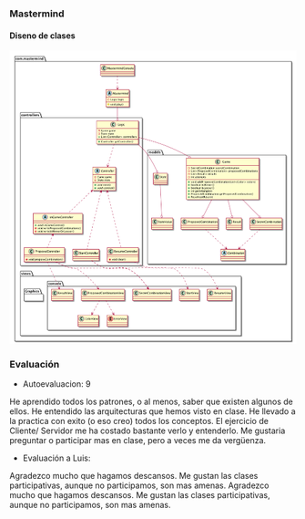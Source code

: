 ### Mastermind
#### Diseno de clases
![Diagrama de clases](design_class.png)

### Evaluación

- Autoevaluacion: 9

He aprendido todos los patrones, o al menos, saber que existen algunos de ellos. He entendido las arquitecturas que hemos visto en clase. He llevado a la practica con exito (o eso creo) todos los conceptos.
El ejercicio de Cliente/ Servidor me ha costado bastante verlo y entenderlo. Me gustaria preguntar o participar mas en clase, pero a veces me da vergüenza.



- Evaluación a Luis: 

Agradezco mucho que hagamos descansos. Me gustan las clases participativas, aunque no participamos, son mas amenas. 
Agradezco mucho que hagamos descansos. Me gustan las clases participativas, aunque no participamos, son mas amenas. 
